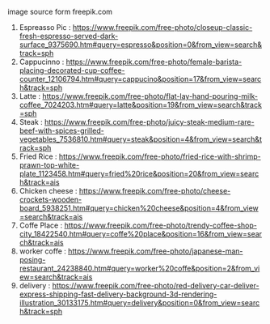 image source form freepik.com
 1. Espreasso Pic : https://www.freepik.com/free-photo/closeup-classic-fresh-espresso-served-dark-surface_9375690.htm#query=espresso&position=0&from_view=search&track=sph 
 2. Cappucinno : https://www.freepik.com/free-photo/female-barista-placing-decorated-cup-coffee-counter_12106794.htm#query=cappucino&position=17&from_view=search&track=sph 
 3. Latte : https://www.freepik.com/free-photo/flat-lay-hand-pouring-milk-coffee_7024203.htm#query=latte&position=19&from_view=search&track=sph
 4. Steak : https://www.freepik.com/free-photo/juicy-steak-medium-rare-beef-with-spices-grilled-vegetables_7536810.htm#query=steak&position=4&from_view=search&track=sph
 5. Fried Rice : https://www.freepik.com/free-photo/fried-rice-with-shrimp-prawn-top-white-plate_1123458.htm#query=fried%20rice&position=20&from_view=search&track=ais 
 6. Chicken cheese : https://www.freepik.com/free-photo/cheese-crockets-wooden-board_5938251.htm#query=chicken%20cheese&position=4&from_view=search&track=ais 
 7. Coffe Place : https://www.freepik.com/free-photo/trendy-coffee-shop-city_18422540.htm#query=coffe%20place&position=16&from_view=search&track=ais 
 8. worker coffe : https://www.freepik.com/free-photo/japanese-man-posing-restaurant_24238840.htm#query=worker%20coffe&position=2&from_view=search&track=ais 
 9. delivery : https://www.freepik.com/free-photo/red-delivery-car-deliver-express-shipping-fast-delivery-background-3d-rendering-illustration_30133175.htm#query=delivery&position=0&from_view=search&track=sph 